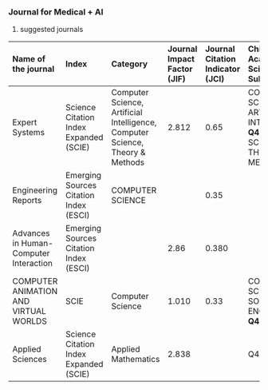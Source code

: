 ### Journal for Medical + AI

1. suggested journals



|Name of the journal|Index|Category|Journal Impact Factor (JIF)|Journal Citation Indicator (JCI)|Chinese Academy of Sciences Subject&ranking|JCR quartile| fee|
|:-----|:-----|:-----|:-----|:-----|:-----|:-----|:-----|
|Expert Systems|Science Citation Index Expanded (SCIE)|Computer Science, Artificial Intelligence, Computer Science, Theory & Methods|2.812|0.65|COMPUTER SCIENCE, ARTIFICIAL INTELLIGENCE **Q4**; COMPUTER SCIENCE, THEORY & METHODS **Q3**|COMPUTER SCIENCE, ARTIFICIAL INTELLIGENCE **Q2** | No|
|Engineering Reports|Emerging Sources Citation Index (ESCI)|COMPUTER SCIENCE||0.35||||
|Advances in Human-Computer Interaction|Emerging Sources Citation Index (ESCI)||2.86|0.380||Human-Computer Interaction **Q2**|USD900|
|COMPUTER ANIMATION AND VIRTUAL WORLDS|SCIE|Computer Science|1.010 |0.33|COMPUTER SCIENCE, SOFTWARE ENGINEERING **Q4**|**Q3**|No|
|Applied Sciences|Science Citation Index Expanded (SCIE)|Applied Mathematics |2.838 ||Q4|**Q2**|No|




